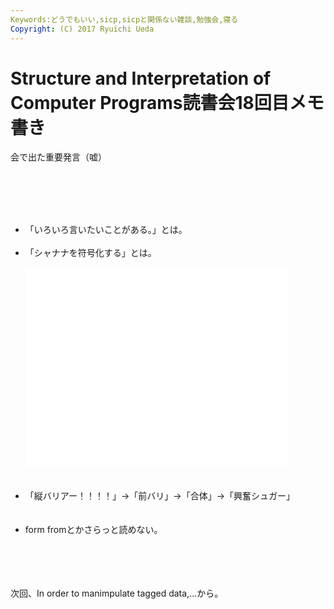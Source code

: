 ```yaml
---
Keywords:どうでもいい,sicp,sicpと関係ない雑談,勉強会,寝る
Copyright: (C) 2017 Ryuichi Ueda
---
```

# Structure and Interpretation of Computer Programs読書会18回目メモ書き
会で出た重要発言（嘘）<br />
<br />
<!--more--><br />
<br />
<ul><br />
<li>「いろいろ言いたいことがある。」とは。</li><br />
<li>「シャナナを符号化する」とは。<br />
<br />
<iframe width="420" height="315" src="//www.youtube.com/embed/aksOLiI6MbE" frameborder="0" allowfullscreen></iframe><br />
<br />
</li><br />
<li>「縦バリアー！！！！」→「前バリ」→「合体」→「興奮シュガー」</li><br />
<br />
<li>form fromとかさらっと読めない。</li><br />
</ul><br />
<br />
<br />
次回、In order to manimpulate tagged data,...から。
